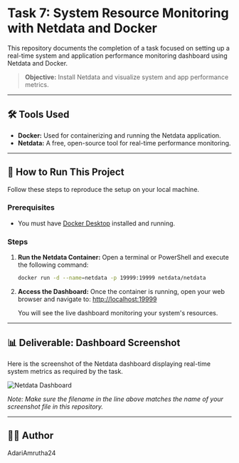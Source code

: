 # Task 7: System Resource Monitoring with Netdata and Docker

This repository documents the completion of a task focused on setting up a real-time system and application performance monitoring dashboard using Netdata and Docker.

> **Objective:** Install Netdata and visualize system and app performance metrics.

---

## 🛠️ Tools Used

* **Docker:** Used for containerizing and running the Netdata application.
* **Netdata:** A free, open-source tool for real-time performance monitoring.

---

## 🚀 How to Run This Project

Follow these steps to reproduce the setup on your local machine.

### Prerequisites

* You must have [Docker Desktop](https://www.docker.com/products/docker-desktop/) installed and running.

### Steps

1.  **Run the Netdata Container:**
    Open a terminal or PowerShell and execute the following command:
    ```bash
    docker run -d --name=netdata -p 19999:19999 netdata/netdata
    ```

2.  **Access the Dashboard:**
    Once the container is running, open your web browser and navigate to:
    [http://localhost:19999](http://localhost:19999)

    You will see the live dashboard monitoring your system's resources.

---

## 📊 Deliverable: Dashboard Screenshot

Here is the screenshot of the Netdata dashboard displaying real-time system metrics as required by the task.

![Netdata Dashboard](netdata-dashboard.png)

*Note: Make sure the filename in the line above matches the name of your screenshot file in this repository.*

---

## 🧑‍💻 Author
AdariAmrutha24
